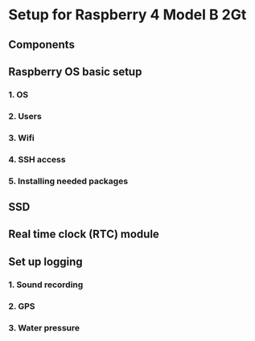 # Setup for Raspberry 4 Model B 2Gt

## Components



## Raspberry OS basic setup

### 1. OS



### 2. Users



### 3. Wifi



### 4. SSH access



### 5. Installing needed packages



## SSD



## Real time clock (RTC) module



## Set up logging

### 1. Sound recording



### 2. GPS



### 3. Water pressure


